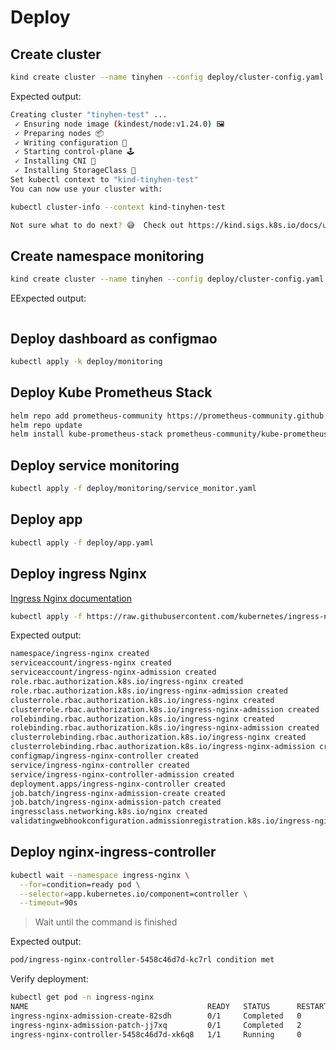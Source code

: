 # Deploy

## Create cluster
```bash
kind create cluster --name tinyhen --config deploy/cluster-config.yaml
```

Expected output:
```bash
Creating cluster "tinyhen-test" ...
 ✓ Ensuring node image (kindest/node:v1.24.0) 🖼 
 ✓ Preparing nodes 📦  
 ✓ Writing configuration 📜 
 ✓ Starting control-plane 🕹️ 
 ✓ Installing CNI 🔌 
 ✓ Installing StorageClass 💾 
Set kubectl context to "kind-tinyhen-test"
You can now use your cluster with:

kubectl cluster-info --context kind-tinyhen-test

Not sure what to do next? 😅  Check out https://kind.sigs.k8s.io/docs/user/quick-start/
```

## Create namespace monitoring
```bash
kind create cluster --name tinyhen --config deploy/cluster-config.yaml
```

EExpected output:
```bash
```

## Deploy dashboard as configmao
```bash
kubectl apply -k deploy/monitoring
```

## Deploy Kube Prometheus Stack

```bash
helm repo add prometheus-community https://prometheus-community.github.io/helm-charts
helm repo update
helm install kube-prometheus-stack prometheus-community/kube-prometheus-stack --values deploy/monitoring/values.yaml --namespace monitoring
```

## Deploy service monitoring

```bash
kubectl apply -f deploy/monitoring/service_monitor.yaml
```

## Deploy app

```bash
kubectl apply -f deploy/app.yaml
```

## Deploy ingress Nginx

[Ingress Nginx documentation](https://kind.sigs.k8s.io/docs/user/ingress#ingress-nginx)

```bash
kubectl apply -f https://raw.githubusercontent.com/kubernetes/ingress-nginx/main/deploy/static/provider/kind/deploy.yaml
```

Expected output:
```bash
namespace/ingress-nginx created
serviceaccount/ingress-nginx created
serviceaccount/ingress-nginx-admission created
role.rbac.authorization.k8s.io/ingress-nginx created
role.rbac.authorization.k8s.io/ingress-nginx-admission created
clusterrole.rbac.authorization.k8s.io/ingress-nginx created
clusterrole.rbac.authorization.k8s.io/ingress-nginx-admission created
rolebinding.rbac.authorization.k8s.io/ingress-nginx created
rolebinding.rbac.authorization.k8s.io/ingress-nginx-admission created
clusterrolebinding.rbac.authorization.k8s.io/ingress-nginx created
clusterrolebinding.rbac.authorization.k8s.io/ingress-nginx-admission created
configmap/ingress-nginx-controller created
service/ingress-nginx-controller created
service/ingress-nginx-controller-admission created
deployment.apps/ingress-nginx-controller created
job.batch/ingress-nginx-admission-create created
job.batch/ingress-nginx-admission-patch created
ingressclass.networking.k8s.io/nginx created
validatingwebhookconfiguration.admissionregistration.k8s.io/ingress-nginx-admission created
```

## Deploy nginx-ingress-controller
```bash
kubectl wait --namespace ingress-nginx \
  --for=condition=ready pod \
  --selector=app.kubernetes.io/component=controller \
  --timeout=90s
```

> Wait until the command is finished

Expected output:
```bash
pod/ingress-nginx-controller-5458c46d7d-kc7rl condition met
```

Verify deployment:
```bash
kubectl get pod -n ingress-nginx                                                                                                                                                                                 21:07:49
NAME                                        READY   STATUS      RESTARTS   AGE
ingress-nginx-admission-create-82sdh        0/1     Completed   0          4m5s
ingress-nginx-admission-patch-jj7xq         0/1     Completed   2          4m5s
ingress-nginx-controller-5458c46d7d-xk6q8   1/1     Running     0          4m5s
```
